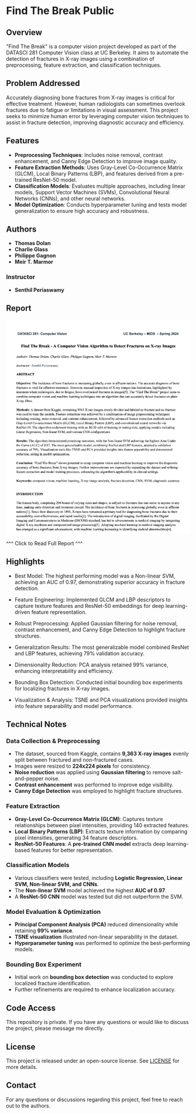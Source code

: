 # Find The Break Public

## Overview

"Find The Break" is a computer vision project developed as part of the DATASCI 281 Computer Vision class at UC Berkeley. It aims to automate the detection of fractures in X-ray images using a combination of preprocessing, feature extraction, and classification techniques.

## Problem Addressed

Accurately diagnosing bone fractures from X-ray images is critical for effective treatment. However, human radiologists can sometimes overlook fractures due to fatigue or limitations in visual assessment. This project seeks to minimize human error by leveraging computer vision techniques to assist in fracture detection, improving diagnostic accuracy and efficiency.

## Features

- **Preprocessing Techniques**: Includes noise removal, contrast enhancement, and Canny Edge Detection to improve image quality.
- **Feature Extraction Methods**: Uses Gray-Level Co-Occurrence Matrix (GLCM), Local Binary Patterns (LBP), and features derived from a pre-trained ResNet-50 model.
- **Classification Models**: Evaluates multiple approaches, including linear models, Support Vector Machines (SVMs), Convolutional Neural Networks (CNNs), and other neural networks.
- **Model Optimization**: Conducts hyperparameter tuning and tests model generalization to ensure high accuracy and robustness.

## Authors

- **Thomas Dolan**
- **Charlie Glass**
- **Philippe Gagnon**
- **Meir T. Marmor**

### Instructor
- **Senthil Periaswamy**

## Report
[![Find the Break Report](https://github.com/tdolan12/Find_The_Break_Public/blob/main/Report%20Image.png?raw=true)](https://github.com/tdolan12/Find_The_Break_Public/blob/main/FindTheBreak_281%20Final%20Report.pdf)

^^^ Click to Read Full Report ^^^

## Highlights

- Best Model: The highest performing model was a Non-linear SVM, achieving an AUC of 0.97, demonstrating superior accuracy in fracture detection.

- Feature Engineering: Implemented GLCM and LBP descriptors to capture texture features and ResNet-50 embeddings for deep learning-driven feature representation.

- Robust Preprocessing: Applied Gaussian filtering for noise removal, contrast enhancement, and Canny Edge Detection to highlight fracture structures.

- Generalization Results: The most generalizable model combined ResNet and LBP features, achieving 79% validation accuracy.

- Dimensionality Reduction: PCA analysis retained 99% variance, enhancing interpretability and efficiency.

- Bounding Box Detection: Conducted initial bounding box experiments for localizing fractures in X-ray images.

- Visualization & Analysis: TSNE and PCA visualizations provided insights into feature separability and model performance.

## Technical Notes

### **Data Collection & Preprocessing**
- The dataset, sourced from Kaggle, contains **9,363 X-ray images** evenly split between fractured and non-fractured cases.
- Images were resized to **224x224 pixels** for consistency.
- **Noise reduction** was applied using **Gaussian filtering** to remove salt-and-pepper noise.
- **Contrast enhancement** was performed to improve edge visibility.
- **Canny Edge Detection** was employed to highlight fracture structures.

### **Feature Extraction**
- **Gray-Level Co-Occurrence Matrix (GLCM)**: Captures texture relationships between pixel intensities, providing 140 extracted features.
- **Local Binary Patterns (LBP)**: Extracts texture information by comparing pixel intensities, generating 34 feature descriptors.
- **ResNet-50 Features**: A **pre-trained CNN model** extracts deep learning-based features for better representation.

### **Classification Models**
- Various classifiers were tested, including **Logistic Regression, Linear SVM, Non-linear SVM, and CNNs**.
- The **Non-linear SVM** model achieved the highest **AUC of 0.97**.
- A **ResNet-50 CNN** model was tested but did not outperform the SVM.

### **Model Evaluation & Optimization**
- **Principal Component Analysis (PCA)** reduced dimensionality while retaining **99% variance**.
- **TSNE visualization** illustrated non-linear separability in the dataset.
- **Hyperparameter tuning** was performed to optimize the best-performing models.

### **Bounding Box Experiment**
- Initial work on **bounding box detection** was conducted to explore localized fracture identification.
- Further refinements are required to enhance localization accuracy.

## Code Access
This repository is private. If you have any questions or would like to discuss the project, please message me directly.

## License

This project is released under an open-source license. See [LICENSE](LICENSE) for more details.

## Contact

For any questions or discussions regarding this project, feel free to reach out to the authors.


